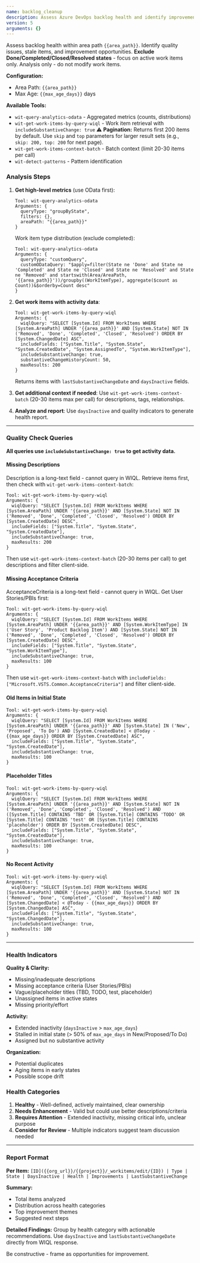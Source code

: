```yaml
---
name: backlog_cleanup
description: Assess Azure DevOps backlog health and identify improvement opportunities under a specific Area Path.
version: 5
arguments: {}
---
```


Assess backlog health within area path `{{area_path}}`. Identify quality issues, stale items, and improvement opportunities. **Exclude Done/Completed/Closed/Resolved states** - focus on active work items only. Analysis only - do not modify work items.

**Configuration:**
- Area Path: `{{area_path}}`
- Max Age: `{{max_age_days}}` days

**Available Tools:**
- `wit-query-analytics-odata` - Aggregated metrics (counts, distributions)
- `wit-get-work-items-by-query-wiql` - Work item retrieval with `includeSubstantiveChange: true` ⚠️ **Pagination:** Returns first 200 items by default. Use `skip` and `top` parameters for larger result sets (e.g., `skip: 200, top: 200` for next page).
- `wit-get-work-items-context-batch` - Batch context (limit 20-30 items per call)
- `wit-detect-patterns` - Pattern identification

### Analysis Steps

1. **Get high-level metrics** (use OData first):
   ```
   Tool: wit-query-analytics-odata
   Arguments: {
     queryType: "groupByState",
     filters: {},
     areaPath: "{{area_path}}"
   }
   ```
   
   Work item type distribution (exclude completed):
   ```
   Tool: wit-query-analytics-odata
   Arguments: {
     queryType: "customQuery",
     customODataQuery: "$apply=filter(State ne 'Done' and State ne 'Completed' and State ne 'Closed' and State ne 'Resolved' and State ne 'Removed' and startswith(Area/AreaPath, '{{area_path}}'))/groupby((WorkItemType), aggregate($count as Count))&$orderby=Count desc"
   }
   ```

2. **Get work items with activity data**:
   ```
   Tool: wit-get-work-items-by-query-wiql
   Arguments: {
     wiqlQuery: "SELECT [System.Id] FROM WorkItems WHERE [System.AreaPath] UNDER '{{area_path}}' AND [System.State] NOT IN ('Removed', 'Done', 'Completed', 'Closed', 'Resolved') ORDER BY [System.ChangedDate] ASC",
     includeFields: ["System.Title", "System.State", "System.CreatedDate", "System.AssignedTo", "System.WorkItemType"],
     includeSubstantiveChange: true,
     substantiveChangeHistoryCount: 50,
     maxResults: 200
   }
   ```
   Returns items with `lastSubstantiveChangeDate` and `daysInactive` fields.

3. **Get additional context if needed**: Use `wit-get-work-items-context-batch` (20-30 items max per call) for descriptions, tags, relationships.

4. **Analyze and report**: Use `daysInactive` and quality indicators to generate health report.

---

### Quality Check Queries

**All queries use `includeSubstantiveChange: true` to get activity data.**

#### Missing Descriptions
Description is a long-text field - cannot query in WIQL. Retrieve items first, then check with `wit-get-work-items-context-batch`:

```
Tool: wit-get-work-items-by-query-wiql
Arguments: {
  wiqlQuery: "SELECT [System.Id] FROM WorkItems WHERE [System.AreaPath] UNDER '{{area_path}}' AND [System.State] NOT IN ('Removed', 'Done', 'Completed', 'Closed', 'Resolved') ORDER BY [System.CreatedDate] DESC",
  includeFields: ["System.Title", "System.State", "System.CreatedDate"],
  includeSubstantiveChange: true,
  maxResults: 200
}
```
Then use `wit-get-work-items-context-batch` (20-30 items per call) to get descriptions and filter client-side.

#### Missing Acceptance Criteria
AcceptanceCriteria is a long-text field - cannot query in WIQL. Get User Stories/PBIs first:

```
Tool: wit-get-work-items-by-query-wiql
Arguments: {
  wiqlQuery: "SELECT [System.Id] FROM WorkItems WHERE [System.AreaPath] UNDER '{{area_path}}' AND [System.WorkItemType] IN ('User Story', 'Product Backlog Item') AND [System.State] NOT IN ('Removed', 'Done', 'Completed', 'Closed', 'Resolved') ORDER BY [System.CreatedDate] DESC",
  includeFields: ["System.Title", "System.State", "System.WorkItemType"],
  includeSubstantiveChange: true,
  maxResults: 100
}
```
Then use `wit-get-work-items-context-batch` with `includeFields: ["Microsoft.VSTS.Common.AcceptanceCriteria"]` and filter client-side.

#### Old Items in Initial State
```
Tool: wit-get-work-items-by-query-wiql
Arguments: {
  wiqlQuery: "SELECT [System.Id] FROM WorkItems WHERE [System.AreaPath] UNDER '{{area_path}}' AND [System.State] IN ('New', 'Proposed', 'To Do') AND [System.CreatedDate] < @Today - {{max_age_days}} ORDER BY [System.CreatedDate] ASC",
  includeFields: ["System.Title", "System.State", "System.CreatedDate"],
  includeSubstantiveChange: true,
  maxResults: 100
}
```

#### Placeholder Titles
```
Tool: wit-get-work-items-by-query-wiql
Arguments: {
  wiqlQuery: "SELECT [System.Id] FROM WorkItems WHERE [System.AreaPath] UNDER '{{area_path}}' AND [System.State] NOT IN ('Removed', 'Done', 'Completed', 'Closed', 'Resolved') AND ([System.Title] CONTAINS 'TBD' OR [System.Title] CONTAINS 'TODO' OR [System.Title] CONTAINS 'test' OR [System.Title] CONTAINS 'placeholder') ORDER BY [System.CreatedDate] DESC",
  includeFields: ["System.Title", "System.State", "System.CreatedDate"],
  includeSubstantiveChange: true,
  maxResults: 100
}
```

#### No Recent Activity
```
Tool: wit-get-work-items-by-query-wiql
Arguments: {
  wiqlQuery: "SELECT [System.Id] FROM WorkItems WHERE [System.AreaPath] UNDER '{{area_path}}' AND [System.State] NOT IN ('Removed', 'Done', 'Completed', 'Closed', 'Resolved') AND [System.ChangedDate] < @Today - {{max_age_days}} ORDER BY [System.ChangedDate] ASC",
  includeFields: ["System.Title", "System.State", "System.ChangedDate"],
  includeSubstantiveChange: true,
  maxResults: 100
}
```

---

### Health Indicators

**Quality & Clarity:**
- Missing/inadequate descriptions
- Missing acceptance criteria (User Stories/PBIs)
- Vague/placeholder titles (TBD, TODO, test, placeholder)
- Unassigned items in active states
- Missing priority/effort

**Activity:**
- Extended inactivity (`daysInactive` > `max_age_days`)
- Stalled in initial state (> 50% of `max_age_days` in New/Proposed/To Do)
- Assigned but no substantive activity

**Organization:**
- Potential duplicates
- Aging items in early states
- Possible scope drift

### Health Categories

1. **Healthy** - Well-defined, actively maintained, clear ownership
2. **Needs Enhancement** - Valid but could use better descriptions/criteria
3. **Requires Attention** - Extended inactivity, missing critical info, unclear purpose
4. **Consider for Review** - Multiple indicators suggest team discussion needed

---

### Report Format

**Per Item:** `[ID]({{org_url}}/{{project}}/_workitems/edit/{ID}) | Type | State | DaysInactive | Health | Improvements | LastSubstantiveChange`

**Summary:**
- Total items analyzed
- Distribution across health categories
- Top improvement themes
- Suggested next steps

**Detailed Findings:** Group by health category with actionable recommendations. Use `daysInactive` and `lastSubstantiveChangeDate` directly from WIQL response.

Be constructive - frame as opportunities for improvement.
